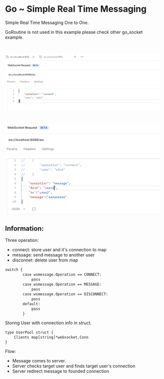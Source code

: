 # Go ~ Simple Real Time Messaging

Simple Real Time Messaging One to One.

GoRoutine is not used in this example please check other go_socket example.

<br/>

![WEBSOCKET POSTMAN](./images/postman1.PNG)

<br/>

![WEBSOCKET POSTMAN2](./images/postman2.PNG)


## Information:

Three  operation:

- connect: store user and it's connection to map
- message: send message to another user
- disconnet: delete user from map

```
switch {
        case wsmessage.Operation == CONNECT:
            pass
        case wsmessage.Operation == MESSAGE:
            pass
        case wsmessage.Operation == DISCONNECT:
            pass
        default:
            pass
        }
```

Storing User with connection info in struct.
```
type UserPool struct {
	Clients map[string]*websocket.Conn
}
```

Flow:

- Message comes to server.
- Server checks target user and finds target user's connection
- Server redirect message to founded connection

